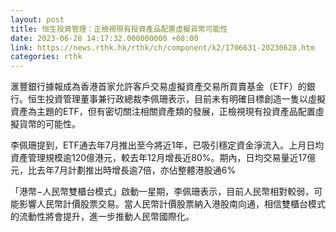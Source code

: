 ```yaml
---
layout: post
title: 恒生投資管理：正檢視現有投資產品配置虛擬貨幣可能性
date: 2023-06-28 14:17:32.000000000 +08:00
link: https://news.rthk.hk/rthk/ch/component/k2/1706631-20230628.htm
categories: rthk
---
```


滙豐銀行據報成為香港首家允許客戶交易虛擬資產交易所買賣基金（ETF）的銀行。恒生投資管理董事兼行政總裁李佩珊表示，目前未有明確目標創造一隻以虛擬資產為主題的ETF，但有密切關注相關資產類的發展，正檢視現有投資產品配置虛擬貨幣的可能性。

李佩珊提到，ETF通去年7月推出至今將近1年，已吸引穩定資金淨流入。上月日均資產管理規模逾120億港元，較去年12月增長近80%。期內，日均交易量近17億元，比去年7月計劃推出時增長逾7倍，亦佔整體港股通6% 

「港幣−人民幣雙櫃台模式」啟動一星期，李佩珊表示，目前人民幣相對較弱，可能影響人民幣計價股票交易。當人民幣計價股票納入港股南向通，相信雙櫃台模式的流動性將會提升，進一步推動人民幣國際化。
